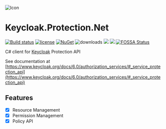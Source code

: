 ![Icon](https://i.imgur.com/eEjfRLz.jpg?2)
# Keycloak.Protection.Net 
[![Build status](https://ci.appveyor.com/api/projects/status/ptmdx79i9rihf1r6?svg=true)](https://ci.appveyor.com/project/lvermeulen/keycloak-protection-net)
 [![license](https://img.shields.io/github/license/lvermeulen/Keycloak.Protection.Net.svg?maxAge=2592000)](https://github.com/lvermeulen/Keycloak.Protection.Net/blob/master/LICENSE) [![NuGet](https://img.shields.io/nuget/vpre/Keycloak.Protection.Net.svg?maxAge=2592000)](https://www.nuget.org/packages/Keycloak.Protection.Net/) ![downloads](https://img.shields.io/nuget/dt/Keycloak.Protection.Net)
 ![](https://img.shields.io/badge/.net-4.5.2-yellowgreen.svg) ![](https://img.shields.io/badge/netstandard-1.4-yellowgreen.svg) [![FOSSA Status](https://app.fossa.com/api/projects/git%2Bgithub.com%2Flvermeulen%2FKeycloak.Protection.Net.svg?type=shield)](https://app.fossa.com/projects/git%2Bgithub.com%2Flvermeulen%2FKeycloak.Protection.Net?ref=badge_shield)

C# client for [Keycloak](https://www.keycloak.org/) Protection API

See documentation at [https://www.keycloak.org/docs/6.0/authorization_services/#_service_protection_api](https://www.keycloak.org/docs/6.0/authorization_services/#_service_protection_api)

## Features
* [X] Resource Management
* [X] Permission Management
* [X] Policy API
